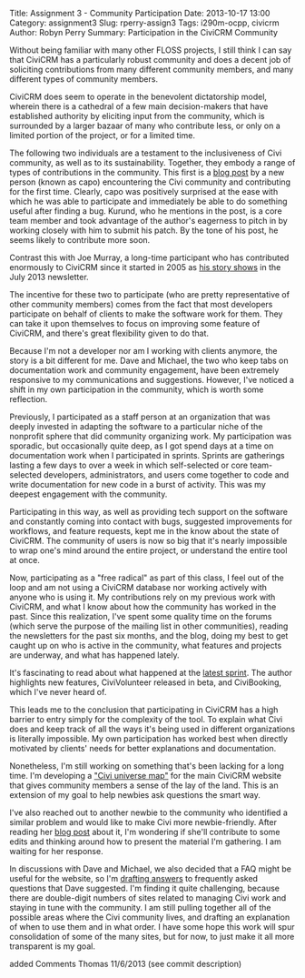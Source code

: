 Title: Assignment 3 - Community Participation
Date: 2013-10-17 13:00 
Category: assignment3
Slug: rperry-assign3 
Tags: i290m-ocpp, civicrm 
Author: Robyn Perry 
Summary: Participation in the CiviCRM Community 


Without being familiar with many other FLOSS projects, I still think I can say that CiviCRM has a particularly robust community and does a decent job of soliciting contributions from many different community members, and many different types of community members. 

CiviCRM does seem to operate in the benevolent dictatorship model, wherein there is a cathedral of a few main decision-makers that have established authority by eliciting input from the community, which is surrounded by a larger bazaar of many who contribute less, or only on a limited portion of the project, or for a limited time. 

The following two individuals are a testament to the inclusiveness of Civi community, as well as to its sustainability. Together, they embody a range of types of contributions in the community. This first is a [blog post](https://civicrm.org/blogs/capo/most-important-things-ive-learned-during-code-sprint) by a new person (known as capo) encountering the Civi community and contributing for the first time. Clearly, capo was positively surprised at the ease with which he was able to participate and immediately be able to do something useful after finding a bug. Kurund, who he mentions in the post, is a core team member and took advantage of the author's eagerness to pitch in by working closely with him to submit his patch. By the tone of his post, he seems likely to contribute more soon. 

Contrast this with Joe Murray, a long-time participant who has contributed enormously to CiviCRM since it started in 2005 as [his story shows](https://civicrm.org/civicrm/mailing/view?reset=1&id=335) in the July 2013 newsletter.

The incentive for these two to participate (who are pretty representative of other community members) comes from the fact that most developers participate on behalf of clients to make the software work for them. They can take it upon themselves to focus on improving some feature of CiviCRM, and there's great flexibility given to do that. 

Because I'm not a developer nor am I working with clients anymore, the story is a bit different for me. Dave and Michael, the two who keep tabs on documentation work and community engagement, have been extremely responsive to my communications and suggestions. However, I've noticed a shift in my own participation in the community, which is worth some reflection. 


Previously, I participated as a staff person at an organization that was deeply invested in adapting the software to a particular niche of the nonprofit sphere that did community organizing work. My participation was sporadic, but occasionally quite deep, as I got spend days at a time on documentation work when I participated in sprints. Sprints are gatherings lasting a few days to over a week in which self-selected or core team-selected developers, administrators, and users come together to code and write documentation for new code in a burst of activity. This was my deepest engagement with the community. 

Participating in this way, as well as providing tech support on the software and constantly coming into contact with bugs, suggested improvements for workflows, and feature requests, kept me in the know about the state of CiviCRM. The community of users is now so big that it's nearly impossible to wrap one's mind around the entire project, or understand the entire tool at once. 

Now, participating as a "free radical" as part of this class, I feel out of the loop and am not using a CiviCRM database nor working actively with anyone who is using it. My contributions rely on my previous work with CiviCRM, and what I know about how the community has worked in the past. Since this realization, I've spent some quality time on the forums (which serve the purpose of the mailing list in other communities), reading the newsletters for the past six months, and the blog, doing my best to get caught up on who is active in the community, what features and projects are underway, and what has happened lately. 

It's fascinating to read about what happened at the [latest sprint](https://civicrm.org/blogs/ginkgofjg/best-thing-we-built-london-code-sprint). The author highlights new features, CiviVolunteer released in beta, and CiviBooking, which I've never heard of.

This leads me to the conclusion that participating in CiviCRM has a high barrier to entry simply for the complexity of the tool. To explain what Civi does and keep track of all the ways it's being used in different organizations is literally impossible. My own participation has worked best when directly motivated by clients' needs for better explanations and documentation. 

Nonetheless, I'm still working on something that's been lacking for a long time. I'm developing a ["Civi universe map"](https://docs.google.com/spreadsheet/ccc?key=0AjpFNt0c8qlVdFlXc2xPWFBRY0RFQ0FhSkY5eUlYNnc&usp=sharing) for the main CiviCRM website that gives community members a sense of the lay of the land. This is an extension of my goal to help newbies ask questions the smart way. 

I've also reached out to another newbie to the community who identified a similar problem and would like to make Civi more newbie-friendly. After reading her [blog post](http://civicrm.org/blogs/jessicakirsner/expanding-civicrm-end-user-community) about it, I'm wondering if she'll contribute to some edits and thinking around how to present the material I'm gathering. I am waiting for her response. 

In discussions with Dave and Michael, we also decided that a FAQ might be useful for the website, so I'm [drafting answers](https://docs.google.com/spreadsheet/ccc?key=0AjpFNt0c8qlVdG95dUdicXkyOUp5M0pLMXVXR1pGN1E&usp=sharing) to frequently asked questions that Dave suggested. I'm finding it quite challenging, because there are double-digit numbers of sites related to managing Civi work and staying in tune with the community. I am still pulling together all of the possible areas where the Civi community lives, and drafting an explanation of when to use them and in what order. I have some hope this work will spur consolidation of some of the many sites, but for now, to just make it all more transparent is my goal.


added Comments Thomas 11/6/2013 (see commit description)
